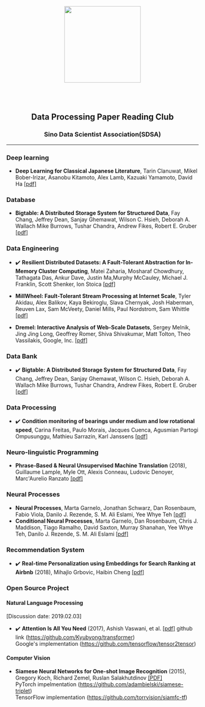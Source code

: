 <p align="center">
<img src="https://github.com/qifengzhou/DeepPaper/raw/master/src/common/images/DeepPaper_logo.png" width="200" >
</p>

<br><br>
<h2 align="center">Data Processing Paper Reading Club</h2>
<!--
<img style="float: right;" src="https://github.com/qifengzhou/DeepPaper/raw/master/src/common/images/SDSA_logo.png" width="20">
-->
<h3 align="center">Sino Data Scientist Association(SDSA)</h3>

* * * 

### Deep learning
- **Deep Learning for Classical Japanese Literature**, Tarin Clanuwat, Mikel Bober-Irizar, Asanobu Kitamoto, Alex Lamb, Kazuaki Yamamoto, David Ha [[pdf]](https://arxiv.org/pdf/1812.01718.pdf) 

### Database
- **Bigtable: A Distributed Storage System for Structured Data**, Fay Chang, Jeffrey Dean, Sanjay Ghemawat, Wilson C. Hsieh, Deborah A. Wallach Mike Burrows, Tushar Chandra, Andrew Fikes, Robert E. Gruber [[pdf]](https://storage.googleapis.com/pub-tools-public-publication-data/pdf/68a74a85e1662fe02ff3967497f31fda7f32225c.pdf) 

### Data Engineering
- :heavy_check_mark: **Resilient Distributed Datasets: A Fault-Tolerant Abstraction for In-Memory Cluster Computing**, Matei Zaharia, Mosharaf Chowdhury, Tathagata Das, Ankur Dave, Justin Ma,Murphy McCauley, Michael J. Franklin, Scott Shenker, Ion Stoica [[pdf]](https://cs.stanford.edu/~matei/papers/2012/nsdi_spark.pdf) 

- **MillWheel: Fault-Tolerant Stream Processing at Internet Scale**, Tyler Akidau, Alex Balikov, Kaya Bekiroglu, Slava Chernyak, Josh Haberman, Reuven Lax, Sam McVeety, Daniel Mills, Paul Nordstrom, Sam Whittle [[pdf]](https://storage.googleapis.com/pub-tools-public-publication-data/pdf/41378.pdf)

- **Dremel: Interactive Analysis of Web-Scale Datasets**, Sergey Melnik, Jing Jing Long, Geoffrey Romer, Shiva Shivakumar, Matt Tolton, Theo Vassilakis, Google, Inc. [[pdf]](https://storage.googleapis.com/pub-tools-public-publication-data/pdf/36632.pdf)

### Data Bank 
- :heavy_check_mark: **Bigtable: A Distributed Storage System for Structured Data**, Fay Chang, Jeffrey Dean, Sanjay Ghemawat, Wilson C. Hsieh, Deborah A. Wallach Mike Burrows, Tushar Chandra, Andrew Fikes, Robert E. Gruber [[pdf]](https://storage.googleapis.com/pub-tools-public-publication-data/pdf/68a74a85e1662fe02ff3967497f31fda7f32225c.pdf) 

### Data Processing
- :heavy_check_mark: **Condition monitoring of bearings under medium and low rotational speed**, Carina Freitas, Paulo Morais, Jacques Cuenca, Agusmian Partogi Ompusunggu, Mathieu Sarrazin, Karl Janssens [[pdf]](https://www.ndt.net/events/EWSHM2016/app/content/Paper/42_Freitas_Rev1.pdf)
  
### Neuro-linguistic Programming
- **Phrase-Based & Neural Unsupervised Machine Translation** (2018), Guillaume Lample, Myle Ott, Alexis Conneau, Ludovic Denoyer, Marc'Aurelio Ranzato [[pdf]](https://arxiv.org/pdf/1804.07755.pdf)

### Neural Processes
- **Neural Processes**, Marta Garnelo, Jonathan Schwarz, Dan Rosenbaum, Fabio Viola, Danilo J. Rezende, S. M. Ali Eslami, Yee Whye Teh [[pdf]](https://arxiv.org/pdf/1807.01622.pdf)
- **Conditional Neural Processes**, Marta Garnelo, Dan Rosenbaum, Chris J. Maddison, Tiago Ramalho, David Saxton, Murray Shanahan, Yee Whye Teh, Danilo J. Rezende, S. M. Ali Eslami [[pdf]](https://arxiv.org/pdf/1807.01613.pdf)

### Recommendation System
- :heavy_check_mark: **Real-time Personalization using Embeddings for Search Ranking at Airbnb** (2018), Mihajlo Grbovic, Haibin Cheng [[pdf]](http://www.kdd.org/kdd2018/accepted-papers/view/real-time-personalization-using-embeddings-for-search-ranking-at-airbnb)



### Open Source Project

#### Natural Language Processing
[Discussion date: 2019.02.03]
- :heavy_check_mark: **Attention Is All You Need** (2017), Ashish Vaswani, et al. [[pdf]](https://papers.nips.cc/paper/7181-attention-is-all-you-need.pdf) github link (https://github.com/Kyubyong/transformer)<br>
Google's implementation (https://github.com/tensorflow/tensor2tensor)

#### Computer Vision
- **Siamese Neural Networks for One-shot Image Recognition** (2015), Gregory Koch, Richard Zemel, Ruslan Salakhutdinov [[PDF]](https://www.cs.cmu.edu/~rsalakhu/papers/oneshot1.pdf)<br>
PyTorch impelmentation (https://github.com/adambielski/siamese-triplet)<br>
TensorFlow implementation (https://github.com/torrvision/siamfc-tf)


